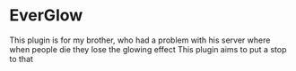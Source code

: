 # EverGlow
This plugin is for my brother, who had a problem with his server where when
people die they lose the glowing effect
This plugin aims to put a stop to that
